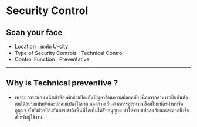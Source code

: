 # Security Control

## Scan your face 
 - Location : หอพัก U-city
 - Type of Security Controls : Technical Control
 - Control Function : Preventative
---

## Why is Technical preventive ?
- เพราะ การสแกนหน้าเข้าห้องพักช่วยป้องกันปัญหาด้านความปลอดภัย เนื่องจากสามารถยืนยันตัวตนได้อย่างแม่นยำและปลอมแปลงได้ยาก ลดความเสี่ยงจากการสูญหายหรือขโมยบัตรผ่านหรือกุญแจ ทั้งยังช่วยป้องกันการเข้าถึงพื้นที่โดยไม่ได้รับอนุญาต ทำให้ระบบปลอดภัยและสะดวกยิ่งขึ้นสำหรับผู้ใช้งาน.



